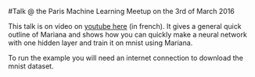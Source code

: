 #Talk @ the Paris Machine Learning Meetup on the 3rd of March 2016

This talk is on video on [youtube here](https://youtu.be/TzRYF1lPP84?t=8m15s) (in french). It gives a general
quick outline of Mariana and shows how you can quickly make a neural network with one hidden layer and train it on mnist using Mariana.

To run the example you will need an internet connection to download the mnist dataset.
